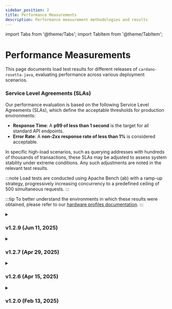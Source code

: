 ```yaml
---
sidebar_position: 2
title: Performance Measurements
description: Performance measurement methodologies and results
---
```


import Tabs from '@theme/Tabs';
import TabItem from '@theme/TabItem';

# Performance Measurements

This page documents load test results for different releases of `cardano-rosetta-java`, evaluating performance across various deployment scenarios.

### Service Level Agreements (SLAs)

Our performance evaluation is based on the following Service Level Agreements (SLAs), which define the acceptable thresholds for production environments:

- **Response Time**: A **p99 of less than 1 second** is the target for all standard API endpoints.
- **Error Rate**: A **non-2xx response rate of less than 1%** is considered acceptable.

In specific high-load scenarios, such as querying addresses with hundreds of thousands of transactions, these SLAs may be adjusted to assess system stability under extreme conditions. Any such adjustments are noted in the relevant test results.

:::note
Load tests are conducted using Apache Bench (ab) with a ramp-up strategy, progressively increasing concurrency to a predefined ceiling of 500 simultaneous requests.
:::

:::tip
To better understand the environments in which these results were obtained, please refer to our [hardware profiles documentation](../install-and-deploy/hardware-profiles).
:::

<details>
<summary>

### v1.2.9 (Jun 11, 2025)

</summary>

- [Release Notes](https://github.com/cardano-foundation/cardano-rosetta-java/releases/tag/1.2.9)

The following tests were conducted on a **mid-level** hardware profile with the following specifications: **8 cores, 8 threads, 48GB RAM, 3.9TB NVMe, QEMU Virtual CPU v2.5+**.

import DockerCompose129 from './test-results/1.2.9/docker-compose.md';
import HugeAddress373kv129 from './test-results/1.2.9/huge-address-373k.md';
import HugeAddress16Mv129 from './test-results/1.2.9/huge-address-1.6M.md';

<Tabs>
  <TabItem value="compose" label="Docker Compose" default>
    <DockerCompose129 />
  </TabItem>
  <TabItem value="huge-373k-v129" label="Huge Address (~373k txs)">
    <HugeAddress373kv129 />
  </TabItem>
  <TabItem value="huge-1.6M-v129" label="Huge Address (~1.6M txs)">
    <HugeAddress16Mv129 />
  </TabItem>
</Tabs>
</details>

<details>
<summary>

### v1.2.7 (Apr 29, 2025)

</summary>

import SingleDocker127 from './test-results/1.2.7/single-docker.md';
import DockerCompose127 from './test-results/1.2.7/docker-compose.md';

- [Release Notes](https://github.com/cardano-foundation/cardano-rosetta-java/releases/tag/1.2.7)

<Tabs>
  <!-- <TabItem value="single" label="Single Docker" default>
    <SingleDocker127 />
  </TabItem> -->
  <TabItem value="compose" label="Docker Compose">
    <DockerCompose127 />
  </TabItem>
</Tabs>
</details>

<details>
<summary>

### v1.2.6 (Apr 15, 2025)

</summary>

import SingleDocker126 from './test-results/1.2.6/single-docker.md';
import DockerCompose126 from './test-results/1.2.6/docker-compose.md';

- [Release Notes](https://github.com/cardano-foundation/cardano-rosetta-java/releases/tag/1.2.6)

<Tabs>
  <TabItem value="single" label="Single Docker" default>
    <SingleDocker126 />
  </TabItem>
  <TabItem value="compose" label="Docker Compose">
    <DockerCompose126 />
  </TabItem>
</Tabs>
</details>

<details>
<summary>

### v1.2.0 (Feb 13, 2025)

</summary>

import DockerCompose120 from './test-results/1.2.0/docker-compose.md';
import HugeAddress373kv120 from './test-results/1.2.0/huge-address-373k.md';

- [Release Notes](https://github.com/cardano-foundation/cardano-rosetta-java/releases/tag/1.2.0)

The following tests were conducted on a **mid-level** hardware profile with the following specifications: **8 cores, 8 threads, 48GB RAM, 3.9TB NVMe, QEMU Virtual CPU v2.5+**.

<Tabs>
  <TabItem value="compose" label="Docker Compose">
    <DockerCompose120 />
  </TabItem>
  <TabItem value="huge-373k-v120" label="Huge Address (~373k txs)">
    <HugeAddress373kv120 />
  </TabItem>
</Tabs>
</details>
